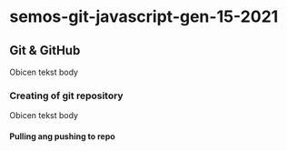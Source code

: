 # semos-git-javascript-gen-15-2021

## Git & GitHub

Obicen tekst body

### Creating of git repository

Obicen tekst body

#### Pulling ang pushing to repo
